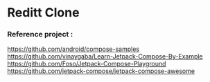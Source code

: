 # Reditt Clone


### Reference project :

https://github.com/android/compose-samples
https://github.com/vinaygaba/Learn-Jetpack-Compose-By-Example
https://github.com/Foso/Jetpack-Compose-Playground
https://github.com/jetpack-compose/jetpack-compose-awesome